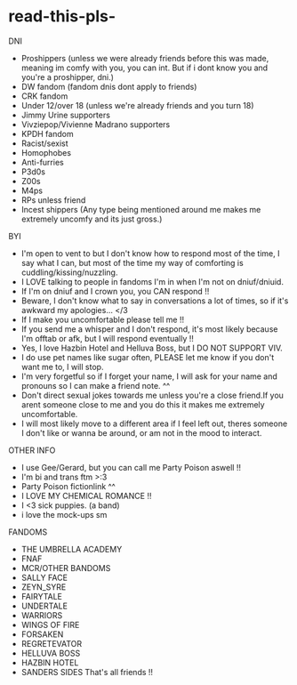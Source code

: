 # read-this-pls-
DNI
- Proshippers (unless we were already friends before this was made, meaning im comfy with you, you can int. But if i dont know you and you're a proshipper, dni.)
- DW fandom (fandom dnis dont apply to friends)
- CRK fandom 
- Under 12/over 18 (unless we're already friends and you turn 18)
- Jimmy Urine supporters
- Vivziepop/Vivienne Madrano supporters
- KPDH fandom
- Racist/sexist
- Homophobes
- Anti-furries
- P3d0s
- Z00s
- M4ps
- RPs unless friend
- Incest shippers (Any type being mentioned around me makes me extremely uncomfy and its just gross.)

BYI

- I'm open to vent to but I don't know how to respond most of the time, I say what I can, but most of the time my way of comforting is cuddling/kissing/nuzzling.
- I LOVE talking to people in fandoms I'm in when I'm not on dniuf/dniuid.
- If I'm on dniuf and I crown you, you CAN respond !!
- Beware, I don't know what to say in conversations a lot of times, so if it's awkward my apologies... </3
- If I make you uncomfortable please tell me !!
- If you send me a whisper and I don't respond, it's most likely because I'm offtab or afk, but I will respond eventually !!
- Yes, I love Hazbin Hotel and Helluva Boss, but I DO NOT SUPPORT VIV.
- I do use pet names like sugar often, PLEASE let me know if you don't want me to, I will stop.
- I'm very forgetful so if I forget your name, I will ask for your name and pronouns so I can make a friend note. ^^
- Don't direct sexual jokes towards me unless you're a close friend.If you arent someone close to me and you do this it makes me extremely uncomfortable.
- I will most likely move to a different area if I feel left out, theres someone I don't like or wanna be around, or am not in the mood to interact.

OTHER INFO

- I use Gee/Gerard, but you can call me Party Poison aswell !!
- I'm bi and trans ftm >:3
- Party Poison fictionlink ^^
- I LOVE MY CHEMICAL ROMANCE !!
- I <3 sick puppies. (a band)
- i love the mock-ups sm 

FANDOMS

- THE UMBRELLA ACADEMY
- FNAF
- MCR/OTHER BANDOMS
- SALLY FACE
- ZEYN_SYRE
- FAIRYTALE
- UNDERTALE
- WARRIORS
- WINGS OF FIRE
- FORSAKEN
- REGRETEVATOR
- HELLUVA BOSS
- HAZBIN HOTEL
- SANDERS SIDES
That's all friends !!
